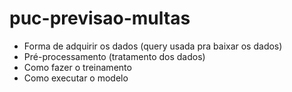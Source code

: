# puc-previsao-multas

- Forma de adquirir os dados (query usada pra baixar os dados)
- Pré-processamento (tratamento dos dados)
- Como fazer o treinamento
- Como executar o modelo
